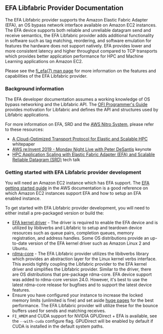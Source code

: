 ## EFA Libfabric Provider Documentation

The EFA Libfabric provider supports the Amazon Elastic Fabric Adapter (EFA), an
OS bypass network interface available on Amazon EC2 instances. The EFA device
supports both reliable and unreliable datagram send and receive semantics, the
EFA Libfabric provider adds additional functionality in software such as tag
matching, reordering, and software emulation for features the hardware does not
support natively. EFA provides lower and more consistent latency and higher
throughput compared to TCP transports which provides better application
performance for HPC and Machine Learning applications on Amazon EC2.

Please see the [fi_efa(7) man
page](https://ofiwg.github.io/libfabric/main/man/fi_efa.7.html) for more
information on the features and capabilities of the EFA Libfabric provider.

### Background information

The EFA developer documentation assumes a working knowledge of OS bypass
networking and the Libfabric API. The [OFI Programmer's
Guide](https://github.com/ofiwg/ofi-guide/blob/master/OFIGuide.md) provides
motivation for Libfabric and defines the API and structures used by Libfabric
applications.

For more information on EFA, SRD and the [AWS Nitro
System](https://aws.amazon.com/ec2/nitro/), please refer to these resources:

* [A Cloud-Optimized Transport Protocol for Elastic and Scalable
  HPC](https://ieeexplore.ieee.org/document/91673990) whitepaper
* [AWS re:Invent 2019 - Monday Night Live with Peter
  DeSantis](https://www.youtube.com/watch?v=GPUWATKe15E&feature=youtu.be&t=228)
 keynote
* [HPC Application Scaling with Elastic Fabric Adapter (EFA) and Scalable
  Reliable Datagram
  (SRD)](https://pages.awscloud.com/HPC-Application-Scaling-with-Elastic-Fabric-Adapter-EFA-and-Scalable-Reliable-Datagram-SRD_2020_0004-CMP_OD.html)
  tech talk

### Getting started with EFA Libfabric provider development

You will need an Amazon EC2 instance which has EFA support. The [EFA getting
started guide](https://docs.aws.amazon.com/AWSEC2/latest/UserGuide/efa.html) in
the AWS documentation is a good reference on which Amazon EC2 instances support
EFA and how to setup an EFA enabled instance.

To get started with EFA Libfabric provider development, you will need to either
install a pre-packaged version or build the:

* [EFA kernel
  driver](https://github.com/amzn/amzn-drivers/tree/master/kernel/linux/efa) - The
  driver is required to enable the EFA device and is utilized by libibverbs and
  Libfabric to setup and teardown device resources such as queue pairs,
  completion queues, memory registration, and address handles. Some OS
  distributions provide an up-to-date version of the EFA kernel driver such as
  Amazon Linux 2 and Ubuntu.
* [rdma-core](https://github.com/linux-rdma/rdma-core) - The EFA Libfabric
  provider utilizes the libibverbs library which provides an abstraction layer
  for the Linux kernel verbs interface. This avoids tightly coupling the
  Libfabric provider to the EFA kernel driver and simplifies the Libfabric
  provider. Similar to the driver, there are OS distributions that pre-package
  rdma-core. EFA device support was added to rdma-core version 24.0. However,
  it's best to use the latest rdma-core release for bugfixes and to support the
  latest device features.
* Ensure you have configured your instance to increase the locked memory limits
  (unlimited is fine) and set aside [huge
  pages](https://www.kernel.org/doc/Documentation/vm/hugetlbpage.txt) for the best
  performance. The EFA Libfabric provider will utilize these for the bounce
  buffers used for sends and matching receives.
* `FI_HMEM` and CUDA support for NVIDIA GPUDirect + EFA is available, see the
  `--with-cuda` configure flag. GPUDirect will be enabled by default if CUDA is
  installed in the default system paths.

